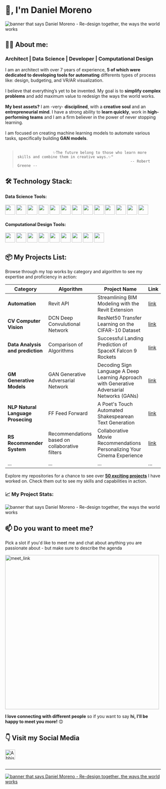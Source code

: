 # 👋, I'm Daniel Moreno

<img src="https://github.com/moreno32/moreno32/blob/main/reports/figures/newbanner.jpg" alt="banner that says Daniel Moreno - Re-design together, the ways the world works">

## 🙋‍♂️ About me:
### Architect | Data Science | Developer | Computational Design</h2>

<div align="left">

I am an architect with over 7 years of experience, **5 of which were dedicated to developing tools for automating** differents types of process like: design, budgeting, and VR/AR visualization.<br>
<br>
I believe that everything’s yet to be invented. My goal is to **simplify complex problems** and add maximum value to redesign the ways the world works.<br>
<br>
**My best assets?** I am -very- **disciplined**, with a **creative soul** and an **entrepreneurial mind**. I have a strong ability to **learn quickly**, work in **high-performing teams** and I am a firm believer in the power of never stopping learning.<br>
<br>
I am focused on creating machine learning models to automate various tasks, specifically building **GAN models**.<br>
<br>
>                     ✨The future belong to those who learn more skills and combine them in creative ways.✨❞                   
>                                                        -- Robert Greene --

## 🛠️ Technology Stack:

#### Data Science Tools:
<code><img height="32" src="https://github.com/moreno32/moreno32/blob/main/reports/figures/icon/python.png"></code>
<code><img height="32" src="https://github.com/moreno32/moreno32/blob/main/reports/figures/icon/pandas.png"></code>
<code><img height="32" src="https://github.com/moreno32/moreno32/blob/main/reports/figures/icon/numpy.png"></code>
<code><img height="32" src="https://github.com/moreno32/moreno32/blob/main/reports/figures/icon/matplotlib.png"></code>
<code><img height="32" src="https://github.com/moreno32/moreno32/blob/main/reports/figures/icon/seaborn.png"></code>
<code><img height="32" src="https://github.com/moreno32/moreno32/blob/main/reports/figures/icon/git.png"></code>
<code><img height="32" src="https://github.com/moreno32/moreno32/blob/main/reports/figures/icon/Scikit_learn.png"></code>
<code><img height="32" src="https://github.com/moreno32/moreno32/blob/main/reports/figures/icon/tensorflow.png"></code>
<code><img height="32" src="https://github.com/moreno32/moreno32/blob/main/reports/figures/icon/scipy.jpeg"></code>
<code><img height="32" src="https://github.com/moreno32/moreno32/blob/main/reports/figures/icon/mysql.png"></code>
<code><img height="32" src="https://github.com/moreno32/moreno32/blob/main/reports/figures/icon/beautifulsoup.png"></code>
<code><img height="32" src="https://github.com/moreno32/moreno32/blob/main/reports/figures/icon/django.png"></code>
<code><img height="32" src="https://github.com/moreno32/moreno32/blob/main/reports/figures/icon/scrapy.png"></code>

#### Computational Design Tools:
<code><img height="32" src="https://github.com/moreno32/moreno32/blob/main/reports/figures/icon/autocad.png"></code>
<code><img height="32" src="https://github.com/moreno32/moreno32/blob/main/reports/figures/icon/revit.jpeg"></code>
<code><img height="32" src="https://github.com/moreno32/moreno32/blob/main/reports/figures/icon/3dsmax.png"></code>
<code><img height="32" src="https://github.com/moreno32/moreno32/blob/main/reports/figures/icon/sketchup.png"></code>
<code><img height="32" src="https://github.com/moreno32/moreno32/blob/main/reports/figures/icon/photoshop.png"></code>
<code><img height="32" src="https://github.com/moreno32/moreno32/blob/main/reports/figures/icon/ilistrator.png"></code>
<code><img height="32" src="https://github.com/moreno32/moreno32/blob/main/reports/figures/icon/vray.png"></code>
<code><img height="32" src="https://github.com/moreno32/moreno32/blob/main/reports/figures/icon/unreal.png"></code>
<code><img height="32" src="https://github.com/moreno32/moreno32/blob/main/reports/figures/icon/pyrevit.png"></code>

## 📦 My Projects List:</h3>  
Browse through my top works by category and algorithm to see my expertise and proficiency in action:

| Category  | Algorithm | Project Name | Link |
| ------------- | ------------- | ------------- | ------------- |
| **Automation**  | Revit API  | Streamlining BIM Modeling with the Revit Extension  | [link](https://github.com/moreno32/Streamlining-BIM-Modeling-with-the-Revit-Extension.git) |
| **CV Computer Vision**  | DCN Deep Convulutional Network  | ResNet50 Transfer Learning on the CIFAR-10 Dataset  | [link](https://github.com/moreno32/ResNet50-Transfer-Learning-on-the-CIFAR-10-Dataset.git)   |
| **Data Analysis and prediction**  | Comparison of Algorithms  | Successful Landing Prediction of SpaceX Falcon 9 Rockets  | [link](https://github.com/moreno32/Successful-Landing-Prediction-of-SpaceX-Falcon-9-Rockets.git)   |
| **GM Generative Models**  | GAN Generative Adversarial Network  | Decoding Sign Language A Deep Learning Approach with Generative Adversarial Networks (GANs)  | [link](https://github.com/moreno32/Decoding-Sign-Language-A-Deep-Learning-Approach-with-Generative-Adversarial-Networks--GANs-.git)   |
| **NLP Natural Language Prosecing**   | FF Feed Forward | A Poet's Touch Automated Shakespearean Text Generation  | [link](https://github.com/moreno32/A-Poet-s-Touch-Automated-Shakespearean-Text-Generation.git)   |
| **RS Recommender System**   | Recommendations based on collaborative filters  | Collaborative Movie Recommendations Personalizing Your Cinema Experience  | [link](https://github.com/moreno32/Collaborative-Movie-Recommendations-Personalizing-Your-Cinema-Experience.git)   |
| ...  | ...  | ...  | ... |

Explore my repositories for a chance to see over [**50 exciting projects**](https://github.com/moreno32?tab=repositories) I have worked on. Check them out to see my skills and capabilities in action. 

### 📈 My Project Stats:</h3>

<img src="https://github.com/moreno32/moreno32/blob/main/reports/figures/stats.jpg" alt="banner that says Daniel Moreno - Re-design together, the ways the world works">


## 📫 Do you want to meet me?</h3>   

Pick a slot if you'd like to meet me and chat about anything you are passionate about - but make sure to describe the agenda

<a href="https://calendly.com/dmoreno-ai/30min" target="_blank"><img width="498" alt="meet_link" src="https://user-images.githubusercontent.com/15426564/144297439-f530f383-e73e-41e0-9914-a9b7d3f432e5.png"></a>
  
<b>I love connecting with different people</b> so if you want to say <b>hi, I'll be happy to meet you more!</b> 😊</em>

## 👇 Visit my Social Media
  <a href="https://www.linkedin.com/in/dmoreno-ai/">
  <img align="center" alt="Abhishek's LinkedIN" width="32px" src="https://github.com/moreno32/moreno32/blob/main/reports/figures/icon/linkedin.svg" /><br>
<br>

 ***
  
<img src="https://github.com/moreno32/moreno32/blob/main/reports/figures/footer.jpg" alt="banner that says Daniel Moreno - Re-design together, the ways the world works">
